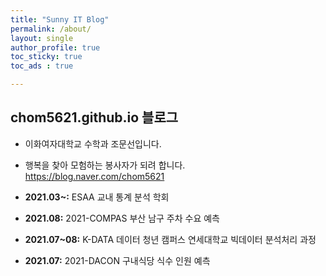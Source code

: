 ```yaml
---
title: "Sunny IT Blog"
permalink: /about/
layout: single
author_profile: true
toc_sticky: true
toc_ads : true

---
```




## chom5621.github.io 블로그

* 이화여자대학교 수학과 조문선입니다.
* 행복을 찾아 모험하는 봉사자가 되려 합니다. <https://blog.naver.com/chom5621>

* **2021.03~:** ESAA 교내 통계 분석 학회
* **2021.08:** 2021-COMPAS 부산 남구 주차 수요 예측
* **2021.07~08:** K-DATA 데이터 청년 캠퍼스 연세대학교 빅데이터 분석처리 과정
* **2021.07:** 2021-DACON 구내식당 식수 인원 예측
